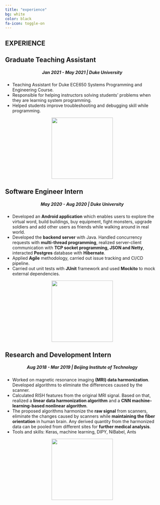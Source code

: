 ```yaml
---
title: "experience"
bg: white
color: black
fa-icon: toggle-on
---
```


<div id="experience">
        <h2 class="heading" >EXPERIENCE</h2> 
        <div id="experience-timeline">
            <div data-date="Jan 2021 - May 2021">
                <h2>Graduate Teaching Assistant</h2>
                <h5 align = "center" >Jan 2021 - May 2021 | Duke University</h5>
                <ul>
                  <li>Teaching Assistant for Duke ECE650 Systems Programming and Engineering Course.</li>
                  <li>Responsible for helping instructors solving students’ problems when they are learning system programming.</li>
                  <li>Helped students improve troubleshooting and debugging skill while programming.</li>
                </ul>
                <div align="center"> 
                      <img src="img/app.jpg" width="200px" />
                </div>
            </div>
            <div data-date="May 2020 - Aug 2020">
                <h2>Software Engineer Intern</h2>
                <h5 align = "center" >May 2020 - Aug 2020 | Duke University</h5>
                <ul>
                  <li>Developed an <strong>Android application</strong> which enables users to explore the virtual word, build buildings, buy equipment, fight monsters, upgrade soldiers and add other users as friends while walking around in real world.</li>
                  <li>Developed the <strong>backend server</strong> with Java. Handled concurrency requests with <strong>multi-thread programming</strong>, realized server-client communication with <strong>TCP socket programming, JSON and Netty</strong>, interacted <strong>Postgres</strong> database with <strong>Hibernate</strong>.</li>
                  <li>Applied <strong>Agile</strong> methodology, carried out issue tracking and CI/CD pipeline.</li>
                  <li>Carried out unit tests with <strong>JUnit</strong> framework and used <strong>Mockito</strong> to mock external dependencies.</li>
                </ul>
                <div align="center"> 
                      <img src="img/app.jpg" width="200px" />
                </div>
            </div>
            <div data-date="Aug 2018 - Mar 2019">
                <h2>Research and Development Intern</h2>
                <h5 align = "center" >Aug 2018 - Mar 2019 | Beijing Institute of Technology</h5>
                <ul>
                  <li>Worked on magnetic resonance imaging <strong>(MRI) data harmonization</strong>. Developed algorithms to eliminate the differences caused by the scanner.</li>
                  <li>Calculated RISH features from the original MRI signal. Based on that, realized a <strong>linear data harmonization algorithm</strong> and a <strong>CNN machine-learning-based nonlinear algorithm</strong>.</li>
                  <li>The proposed algorithms harmonize the <strong>raw signal</strong> from scanners, eliminate the changes caused by scanners while <strong>maintaining the fiber orientation</strong> in human brain. Any derived quantity from the harmonized data can be pooled from different sites for <strong>further medical analysis</strong>.</li>
                  <li>Tools and skills: Keras, machine learning, DIPY, NiBabel, Ants</li>
                </ul>
                <div align="center"> 
                      <img src="img/MRI.jpg" width="200px" />
                </div>
            </div>
        </div>
    </div>
